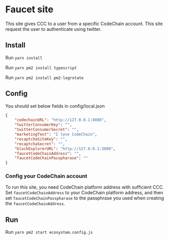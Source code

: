 Faucet site
============

This site gives CCC to a user from a specific CodeChain account. This site request the user to authenticate using twitter.

Install
--------

Run `yarn install`

Run `yarn pm2 install typescript`

Run `yarn pm2 install pm2-logrotate`

Config
------

You should set below fields in config/local.json

```json
{
    "codechainURL": "http://127.0.0.1:8080",
    "twitterConsumerKey": "",
    "twitterConsumerSecret": "",
    "marketingText": "I love CodeChain",
    "recaptchaSiteKey": "",
    "recaptchaSecret": "",
    "blockExplorerURL": "http://127.0.0.1:3000",
    "faucetCodeChainAddress": "",
    "faucetCodeChainPasspharase": ""
}
```

### Config your CodeChain account

To run this site, you need CodeChain platform address with sufficient CCC. Set `faucetCodeChainAddress` to your CodeChain platform address, and then set `faucetCodeChainPasspharase` to the passphrase you used when creating the `faucetCodeChainAddress`.

Run
----

Run `yarn pm2 start ecosystem.config.js`
